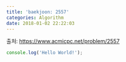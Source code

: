 ```yaml
---
title: 'baekjoon: 2557'
categories: Algorithm
date: 2018-01-02 22:22:03
---
```

출처: https://www.acmicpc.net/problem/2557

```javascript
console.log('Hello World!');
```